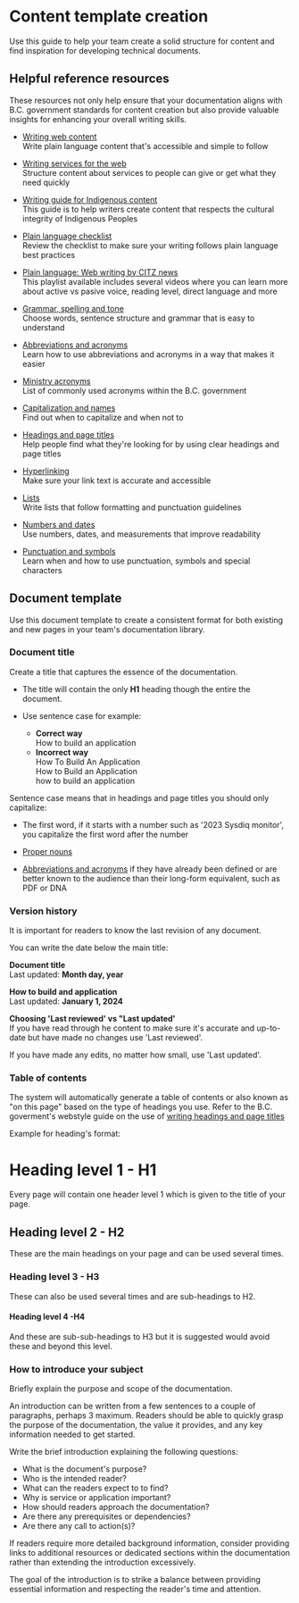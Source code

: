 <!-- This is a work in progress not ready for publishing 

Guide written by Pilar Solares Velasco  -->
# Content template creation 
Use this guide to help your team create a solid structure for content and find inspiration for developing technical documents.

## Helpful reference resources
These resources not only help ensure that your documentation aligns with B.C. government standards for content creation but also provide valuable insights for enhancing your overall writing skills.

* [Writing web content](https://www2.gov.bc.ca/gov/content/governments/services-for-government/service-experience-digital-delivery/web-content-development-guides/web-style-guide/writing-guide/writing-web-content)<br>Write plain language content that's accessible and simple to follow

* [Writing services for the web](https://www2.gov.bc.ca/gov/content/governments/services-for-government/service-experience-digital-delivery/web-content-development-guides/web-style-guide/writing-guide/web-services)<br>Structure content about services to people can give or get what they need quickly

* [Writing guide for Indigenous content](https://www2.gov.bc.ca/gov/content/governments/services-for-government/service-experience-digital-delivery/web-content-development-guides/web-style-guide/writing-guide-for-indigenous-content) <br> This guide is to help writers create content that respects the cultural integrity of Indigenous Peoples

* [Plain language checklist](https://www2.gov.bc.ca/gov/content/governments/services-for-government/service-experience-digital-delivery/web-content-development-guides/web-style-guide/writing-guide/plain-language)<br> Review the checklist to make sure your writing follows plain language best practices

* [Plain language: Web writing by CITZ news ](https://www.youtube.com/playlist?list=PLfZyhRy83bIHM55fqFv3Z9VFJfa0pvcy8)<br> This playlist available includes several videos where you can learn more about active vs pasive voice, reading level, direct language and more

* [Grammar, spelling and tone](https://www2.gov.bc.ca/gov/content/governments/services-for-government/service-experience-digital-delivery/web-content-development-guides/web-style-guide/writing-guide/grammar-spelling-tone) <br>
Choose words, sentence structure and grammar that is easy to understand

* [Abbreviations and acronyms](https://www2.gov.bc.ca/gov/content/governments/services-for-government/service-experience-digital-delivery/web-content-development-guides/web-style-guide/writing-guide/abbreviations)<br>Learn how to use abbreviations and acronyms in  a way that makes it easier

* [Ministry acronyms](https://intranet.gov.bc.ca/thehub/tools-and-resources/ministry-acronyms) <br>List of commonly used acronyms within the B.C. government

* [Capitalization and names](https://www2.gov.bc.ca/gov/content/governments/services-for-government/service-experience-digital-delivery/web-content-development-guides/web-style-guide/writing-guide/capitalization) <br> Find out when to capitalize and when not to

* [Headings and page titles](https://www2.gov.bc.ca/gov/content/governments/services-for-government/service-experience-digital-delivery/web-content-development-guides/web-style-guide/writing-guide/headings)<br> Help people find what they're looking for by using clear headings and page titles

* [Hyperlinking](https://www2.gov.bc.ca/gov/content/governments/services-for-government/service-experience-digital-delivery/web-content-development-guides/web-style-guide/writing-guide/links)<br> Make sure your link text is accurate and accessible

* [Lists](https://www2.gov.bc.ca/gov/content/governments/services-for-government/service-experience-digital-delivery/web-content-development-guides/web-style-guide/writing-guide/lists) <br> Write lists that follow formatting and punctuation guidelines 

* [Numbers and dates](https://www2.gov.bc.ca/gov/content/governments/services-for-government/service-experience-digital-delivery/web-content-development-guides/web-style-guide/writing-guide/numbers)<br>Use numbers, dates, and measurements that improve readability

* [Punctuation and symbols](https://www2.gov.bc.ca/gov/content/governments/services-for-government/service-experience-digital-delivery/web-content-development-guides/web-style-guide/writing-guide/punctuation) <br> Learn when and how to use punctuation, symbols and special characters


## Document template
Use this document template to create a consistent format for both existing and new pages in your team's documentation library.

### Document title
Create a title that captures the essence of the documentation.

* The title will contain the only  **H1** heading though the entire the document. 

* Use sentence case for example: 

    * **Correct way**  
     How to build an application 
    * **Incorrect way**  
How To Build An Application  
How to Build an Application   
how to build an application 

Sentence case means that in headings and page titles you should only capitalize:

* The first word, if it starts with a number such as '2023 Sysdiq monitor', you capitalize the first word after the number

* [Proper nouns](https://www2.gov.bc.ca/gov/content/governments/services-for-government/service-experience-digital-delivery/web-content-development-guides/web-style-guide/writing-guide/capitalization)

* [Abbreviations and acronyms](https://www2.gov.bc.ca/gov/content/governments/services-for-government/service-experience-digital-delivery/web-content-development-guides/web-style-guide/writing-guide/abbreviations) if they have already been defined or are better known to the audience than their long-form equivalent, such as PDF or DNA 

### Version history
It is important for readers to know the last revision of any document.  

You can write the date below the main title:

**Document title**  
Last updated: **Month day, year**


**How to build and application**  
Last updated: **January 1, 2024**

**Choosing 'Last reviewed' vs "Last updated'**<br>
If you have read through he content to make sure it's accurate and up-to-date but have made no changes use 'Last reviewed'.

If you have made any edits, no matter how small, use 'Last updated'. 


### Table of contents
The system will automatically generate a table of contents or also known as "on this page" based on the type of headings you use.  Refer to the B.C. goverment's webstyle guide on the use of [writing headings and page titles](https://www2.gov.bc.ca/gov/content/governments/services-for-government/service-experience-digital-delivery/web-content-development-guides/web-style-guide/writing-guide/headings)

Example for heading's format: 

# Heading level 1 - H1  
Every page will contain one header level 1 which is given to the title of your page.

## Heading level 2 - H2
These are the main headings on your page and can be used several times.

### Heading level 3 - H3
These can also be used several times and are sub-headings to H2.

#### Heading level 4 -H4 
And these are sub-sub-headings to H3 but it is suggested would avoid these and beyond this level.

### How to introduce your subject
Briefly explain the purpose and scope of the documentation. 

An  introduction can be written from a few sentences to a couple of paragraphs, perhaps 3 maximum.  Readers should be able to quickly grasp the purpose of the documentation, the value it provides, and any key information needed to get started.

Write the brief introduction explaining the following questions: 

* What is the document's purpose? 
* Who is the intended reader? 
* What can the readers expect to to find? 
* Why is service or application important? 
* How should readers approach the documentation?
* Are there any prerequisites or dependencies?
* Are there any call to action(s)? 

If readers require more detailed background information, consider providing links to additional resources or dedicated sections within the documentation rather than extending the introduction excessively.

The goal of the introduction is to strike a balance between providing essential information and respecting the reader's time and attention.

<!-- ## Getting started
### About us
* Introduce the team or project.
### Installation guide
* Provide step-by-step instructions for setting up the system.
* List prerequisites and system requirements.

## Core concepts
### Service definition
* Clearly define the purpose and functionality of the service.
### Key features
* Highlight the main functionalities and advantages.

## User guide
### How to use
* Break down usage into clear, actionable steps.
### Troubleshooting
* Address common issues and provide solutions.
### FAQs
* Compile frequently asked questions and concise answers.

## Advanced configuration (if applicable)
### Customization
* Guide on how to tailor the service to specific needs.
### Integration
* Provide instructions for integrating with other systems.

## Best practices
### Coding standards
* If applicable, provide guidelines for coding and contributions.
### Security guidelines
* Highlight security best practices.

## References
### Glossary
* Define technical terms used in the documentation.
### External resources
* Provide links to relevant external documentation or tools.

## Contact information
* Include contact details for support or further inquiries.
 -->
